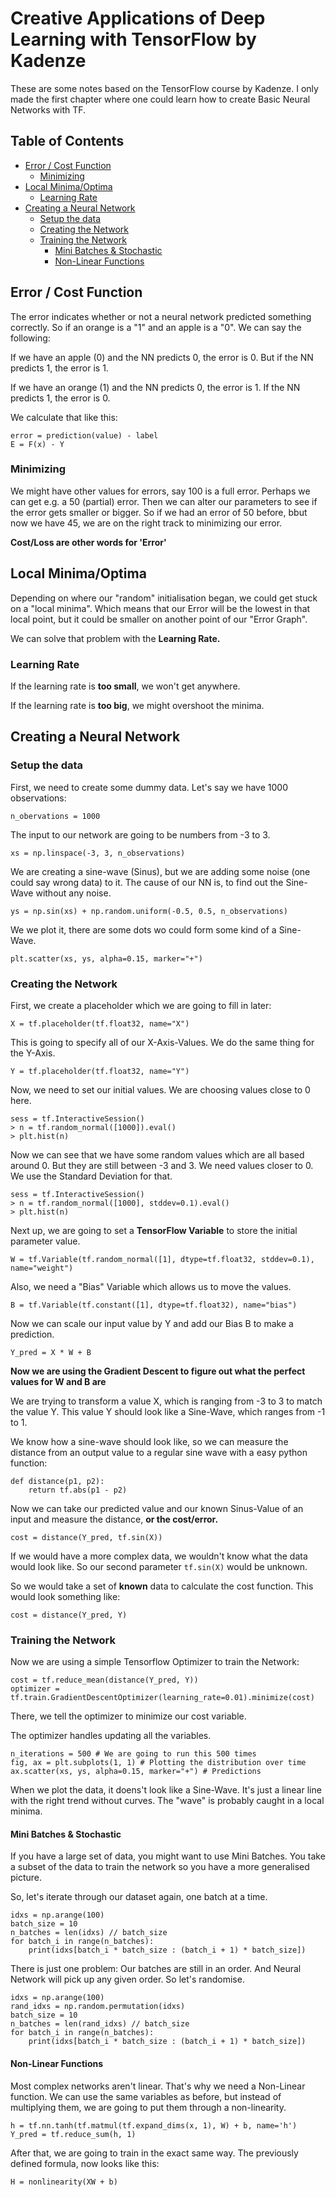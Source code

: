 # Creative Applications of Deep Learning with TensorFlow by Kadenze

These are some notes based on the TensorFlow course by Kadenze.
I only made the first chapter where one could learn how to create Basic Neural Networks with TF.

## Table of Contents

* [Error / Cost Function](#error---cost-function)
	+ [Minimizing](#minimizing)
* [Local Minima/Optima](#local-minima-optima)
	+ [Learning Rate](#learning-rate)
* [Creating a Neural Network](#creating-a-neural-network)
	+ [Setup the data](#setup-the-data)
	+ [Creating the Network](#creating-the-network)
	+ [Training the Network](#training-the-network)
  		- [Mini Batches & Stochastic](#mini-batches---stochastic)
  		- [Non-Linear Functions](#non-linear-functions)




## Error / Cost Function

The error indicates whether or not a neural network predicted something correctly. So if an orange is a "1" and an apple is a "0". We can say the following:

If we have an apple (0) and the NN predicts 0, the error is 0. But if the NN predicts 1, the error is 1.

If we have an orange (1) and the NN predicts 0, the error is 1. If the NN predicts 1, the error is 0.

We calculate that like this:


```
error = prediction(value) - label
E = F(x) - Y
```


### Minimizing

We might have other values for errors, say 100 is a full error. Perhaps we can get e.g. a 50 (partial) error.  Then we can alter our parameters to see if the error gets smaller or bigger. So if we had an error of 50 before, bbut now we have 45, we are on the right track to minimizing our error.

**Cost/Loss are other words for 'Error'**


## Local Minima/Optima

Depending on where our "random" initialisation began, we could get stuck on a "local minima". Which means that our Error will be the lowest in that local point, but it could be smaller on another point of our "Error Graph".

We can solve that problem with the **Learning Rate.**

### Learning Rate


If the learning rate is **too small**, we won't get anywhere.

If the learning rate is **too big**, we might overshoot the minima.


## Creating a Neural Network

### Setup the data

First, we need to create some dummy data. Let's say we have 1000 observations:

```
n_obervations = 1000
```

The input to our network are going to be numbers from -3 to 3.

```
xs = np.linspace(-3, 3, n_observations)
```

We are creating a sine-wave (Sinus), but we are adding some noise (one could say wrong data) to it. The cause of our NN is, to find out the Sine-Wave without any noise.

```
ys = np.sin(xs) + np.random.uniform(-0.5, 0.5, n_observations)
```

We we plot it, there are some dots wo could form some kind of a Sine-Wave.

```
plt.scatter(xs, ys, alpha=0.15, marker="+")
```

### Creating the Network

First, we create a placeholder which we are going to fill in later:

```
X = tf.placeholder(tf.float32, name="X")
```

This is going to specify all of our X-Axis-Values. We do the same thing for the Y-Axis.

```
Y = tf.placeholder(tf.float32, name="Y")
```

Now, we need to set our initial values. We are choosing values close to 0 here.

```
sess = tf.InteractiveSession()
> n = tf.random_normal([1000]).eval()
> plt.hist(n)
```
Now we can see that we have some random values which are all based around 0. But they are still between -3 and 3. We need values closer to 0. We use the Standard Deviation for that.

```
sess = tf.InteractiveSession()
> n = tf.random_normal([1000], stddev=0.1).eval()
> plt.hist(n)
```
Next up, we are going to set a **TensorFlow Variable** to store the initial parameter value.

```
W = tf.Variable(tf.random_normal([1], dtype=tf.float32, stddev=0.1), name="weight")
```
Also, we need a "Bias" Variable which allows us to move the values.

```
B = tf.Variable(tf.constant([1], dtype=tf.float32), name="bias")
```

Now we can scale our input value by Y and add our Bias B to make a prediction.

```
Y_pred = X * W + B
```

**Now we are using the Gradient Descent to figure out what the perfect values for W and B are**

We are trying to transform a value X, which is ranging from -3 to 3 to match the value Y. This value Y should look like a Sine-Wave, which ranges from -1 to 1.

We know how a sine-wave should look like, so we can measure the distance from an output value to a regular sine wave with a easy python function:

```
def distance(p1, p2):
	return tf.abs(p1 - p2)
```

Now we can take our predicted value and our known Sinus-Value of an input and measure the distance, **or the cost/error.**

```
cost = distance(Y_pred, tf.sin(X))
```

If we would have a more complex data, we wouldn't know what the data would look like. So our second parameter ```tf.sin(X)``` would be unknown.

So we would take a set of **known** data to calculate the cost function. This would look something like:

```
cost = distance(Y_pred, Y)
```

### Training the Network

Now we are using a simple Tensorflow Optimizer to train the Network:

```
cost = tf.reduce_mean(distance(Y_pred, Y))
optimizer = tf.train.GradientDescentOptimizer(learning_rate=0.01).minimize(cost)
```
There, we tell the optimizer to minimize our cost variable.

The optimizer handles updating all the variables.

```
n_iterations = 500 # We are going to run this 500 times
fig, ax = plt.subplots(1, 1) # Plotting the distribution over time
ax.scatter(xs, ys, alpha=0.15, marker="+") # Predictions
```

When we plot the data, it doens't look like a Sine-Wave. It's just a linear line with the right trend without curves. The "wave" is probably caught in a local minima.

#### Mini Batches & Stochastic

If you have a large set of data, you might want to use Mini Batches. You take a subset of the data to train the network so you have a more generalised picture.

So, let's iterate through our dataset again, one batch at a time.

```
idxs = np.arange(100)
batch_size = 10
n_batches = len(idxs) // batch_size
for batch_i in range(n_batches):
	print(idxs[batch_i * batch_size : (batch_i + 1) * batch_size])
```
There is just one problem: Our batches are still in an order. And Neural Network will pick up any given order. So let's randomise.

```
idxs = np.arange(100)
rand_idxs = np.random.permutation(idxs)
batch_size = 10
n_batches = len(rand_idxs) // batch_size
for batch_i in range(n_batches):
	print(idxs[batch_i * batch_size : (batch_i + 1) * batch_size])
```

#### Non-Linear Functions

Most complex networks aren't linear. That's why we need a Non-Linear function. We can use the same variables as before, but instead of multiplying them, we are going to put them through a non-linearity.

```
h = tf.nn.tanh(tf.matmul(tf.expand_dims(x, 1), W) + b, name='h')
Y_pred = tf.reduce_sum(h, 1)
```

After that, we are going to train in the exact same way.
The previously defined formula, now looks like this:

```
H = nonlinearity(XW + b)
```

